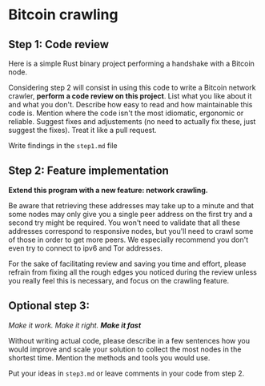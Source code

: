 # Bitcoin crawling

## Step 1: Code review

Here is a simple Rust binary project performing a handshake with a Bitcoin node.

Considering step 2 will consist in using this code to write a Bitcoin network crawler, **perform a code review on this project**. List what you like about it and what you don't. Describe how easy to read and how maintainable this code is. Mention where the code isn't the most idiomatic, ergonomic or reliable. Suggest fixes and adjustements (no need to actually fix these, just suggest the fixes). Treat it like a pull request. 

Write findings in the `step1.md` file

## Step 2: Feature implementation

**Extend this program with a new feature: network crawling.** 

Be aware that retrieving these addresses may take up to a minute and that some nodes may only give you a single peer address on the first try and a second try might be required. You won't need to validate that all these addresses correspond to responsive nodes, but you'll need to crawl some of those in order to get more peers. We especially recommend you don't even try to connect to ipv6 and Tor addresses.

For the sake of facilitating review and saving you time and effort, please refrain from fixing all the rough edges you noticed during the review unless you really feel this is necessary, and focus on the crawling feature.

## Optional step 3: 

_Make it work. Make it right. **Make it fast**_

Without writing actual code, please describe in a few sentences how you would improve and scale your solution to collect the most nodes in the shortest time. Mention the methods and tools you would use.

Put your ideas in `step3.md` or leave comments in your code from step 2. 
